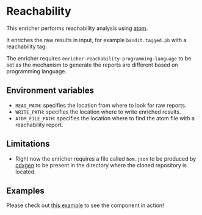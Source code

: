 # Reachability

This enricher performs reachability analysis
using [atom](https://github.com/AppThreat/atom).

It enriches the raw results in input, for example
`bandit.tagged.pb` with a reachability tag.

The enricher requires `enricher-reachability-programming-language`
to be set as the mechanism to generate the
reports are different based on programming language.

## Environment variables

* `READ_PATH`: specifies the location from where to look for raw reports.
* `WRITE_PATH`: specifies the location where to write enriched results.
* `ATOM_FILE_PATH`: specifies the location where to find
  the atom file with a reachability report.

## Limitations

* Right now the enricher requires a file called `bom.json`
  to be produced by [cdxgen](https://github.com/CycloneDX/cdxgen)
  to be present in the directory where the cloned repository
  is located.

## Examples

Please check out [this example](../../../examples/pipelines/reachability-project)
to see the component in action!

